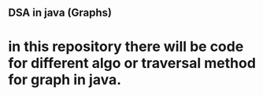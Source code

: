 ## DSA in java (Graphs)

# in this repository there will be code for different algo or traversal method for graph in java. 
